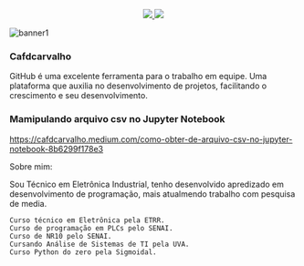 <p align="center">
    <a href="http://sigmoidal.ai" alt="Contributors">
        <img src="https://img.shields.io/badge/sigmoidal-ai-yellow" />
    </a>
    <a href="https://github.com/carlosfab/sigmoidal_ai/issues"><img src="https://img.shields.io/badge/contributions-welcome-brightgreen.svg?style=flat"></a>
</p>



![banner1](https://user-images.githubusercontent.com/69130895/161449960-8cceacb3-675b-4aa1-abb6-45cb2e50e151.png)
### Cafdcarvalho



GitHub é uma excelente ferramenta para o trabalho em equipe. Uma plataforma que auxilia no desenvolvimento de projetos, facilitando o crescimento e seu desenvolvimento. 

### Mamipulando arquivo csv no Jupyter Notebook
https://cafdcarvalho.medium.com/como-obter-de-arquivo-csv-no-jupyter-notebook-8b6299f178e3




Sobre mim:

Sou Técnico em Eletrônica Industrial, tenho desenvolvido apredizado em desenvolvimento de programação, mais atualmendo trabalho com pesquisa de media.

    Curso técnico em Eletrônica pela ETRR.
    Curso de programação em PLCs pelo SENAI.
    Curso de NR10 pelo SENAI.
    Cursando Análise de Sistemas de TI pela UVA.
    Curso Python do zero pela Sigmoidal.



